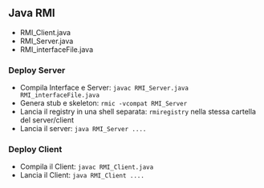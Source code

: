 ## Java RMI

* RMI_Client.java
* RMI_Server.java
* RMI_interfaceFile.java

### Deploy Server 
- Compila Interface e Server: `javac RMI_Server.java RMI_interfaceFile.java`
- Genera stub e skeleton: `rmic -vcompat RMI_Server`
- Lancia il registry in una shell separata: `rmiregistry` nella stessa cartella del server/client
- Lancia il server: `java RMI_Server ....`

### Deploy Client
- Compila il Client: `javac RMI_Client.java`
- Lancia il Client: `java RMI_Client ....`